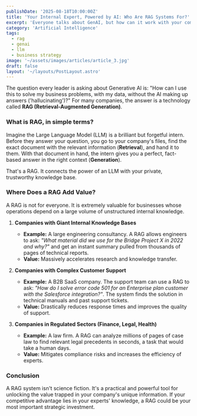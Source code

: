 ```yaml
---
publishDate: '2025-08-18T10:00:00Z'
title: 'Your Internal Expert, Powered by AI: Who Are RAG Systems For?'
excerpt: 'Everyone talks about GenAI, but how can it work with your company’s unique knowledge? RAG systems are the practical solution, acting as an expert that has read all your internal documents. Find out if it’s relevant for you.'
category: 'Artificial Intelligence'
tags:
  - rag
  - genai
  - llm
  - business strategy
image: '~/assets/images/articles/article_3.jpg'
draft: false
layout: '~/layouts/PostLayout.astro'
---
```


The question every leader is asking about Generative AI is: "How can I use this to solve my business problems, with my data, without the AI making up answers ('hallucinating')?" For many companies, the answer is a technology called **RAG (Retrieval-Augmented Generation)**.

### What is RAG, in simple terms?
Imagine the Large Language Model (LLM) is a brilliant but forgetful intern.
Before they answer your question, you go to your company's files, find the exact document with the relevant information (**Retrieval**), and hand it to them. With that document in hand, the intern gives you a perfect, fact-based answer in the right context (**Generation**).

That's a RAG. It connects the power of an LLM with your private, trustworthy knowledge base.

### Where Does a RAG Add Value?

A RAG is not for everyone. It is extremely valuable for businesses whose operations depend on a large volume of unstructured internal knowledge.

1.  **Companies with Giant Internal Knowledge Bases**
    * **Example:** A large engineering consultancy. A RAG allows engineers to ask: *"What material did we use for the Bridge Project X in 2022 and why?"* and get an instant summary pulled from thousands of pages of technical reports.
    * **Value:** Massively accelerates research and knowledge transfer.

2.  **Companies with Complex Customer Support**
    * **Example:** A B2B SaaS company. The support team can use a RAG to ask: *"How do I solve error code 501 for an Enterprise plan customer with the Salesforce integration?"*. The system finds the solution in technical manuals and past support tickets.
    * **Value:** Drastically reduces response times and improves the quality of support.

3.  **Companies in Regulated Sectors (Finance, Legal, Health)**
    * **Example:** A law firm. A RAG can analyze millions of pages of case law to find relevant legal precedents in seconds, a task that would take a human days.
    * **Value:** Mitigates compliance risks and increases the efficiency of experts.

### Conclusion
A RAG system isn't science fiction. It's a practical and powerful tool for unlocking the value trapped in your company's unique information. If your competitive advantage lies in your experts' knowledge, a RAG could be your most important strategic investment.
